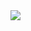 <a href="">
  <img align="center" src="https://github-readme-stats.vercel.app/api/top-langs/?username=FelipeCarvalhoSilva&theme=dark&hide_border=false&include_all_commits=true&count_private=false&layout=compact&card_width=540&langs_count=8" />
</a>

